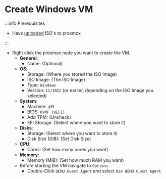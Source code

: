 # Create Windows VM

:::info Prerequisites

- Have [uploaded](./5-upload-iso.md) ISO's to proxmox

:::

- Right click the proxmox node you want to create the VM.
  - **General**:
    - Name: (Optional)
  - **OS**:
    - Storage: (Where you stored the ISO Image)
    - ISO Image: (The ISO Image)
    - Type: `Windows`
    - Version: `11/2022` (or earlier, depending on the ISO Image you selected)
  - **System**:
    - Machine: `q35`
    - BIOS: `OVMF (UEFI)`
    - Add TPM: (Uncheck)
    - EFI Storage: (Select where you want to store it)
  - **Disks**:
    - Storage: (Select where you want to store it)
    - Disk Size (GiB): (Set Disk Size)
  - **CPU**:
    - Cores: (Set how many cores you want)
  - **Memory**:
    - Memory (MiB): (Set how much RAM you want)
  - Before starting the VM navigate to `Options`
    - Double-Click `QEMU Guest Agent` and select `Use QEMU Guest Agent`
